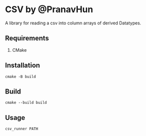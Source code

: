 # CSV by @PranavHun
A library for reading a csv into column arrays of derived Datatypes.

## Requirements
1. CMake

## Installation
`cmake -B build`

## Build
`cmake --build build`

## Usage
`csv_runner PATH`